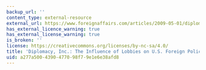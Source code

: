 ```yaml
---
backup_url: ''
content_type: external-resource
external_url: https://www.foreignaffairs.com/articles/2009-05-01/diplomacy-inc
has_external_licence_warning: true
has_external_license_warning: true
is_broken: ''
license: https://creativecommons.org/licenses/by-nc-sa/4.0/
title: 'Diplomacy, Inc.: The Influence of Lobbies on U.S. Foreign Policy'
uid: a277a500-4390-4770-98f7-9e1e6e38afd8
---
```

